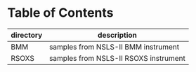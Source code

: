# Table of Contents

directory | description
--------- | -----------
BMM       | samples from NSLS-II BMM instrument
RSOXS     | samples from NSLS-II RSOXS instrument
